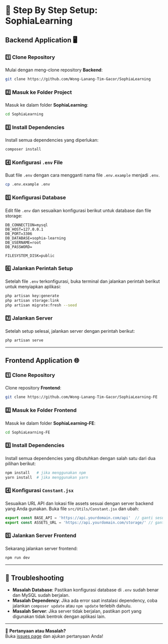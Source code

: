 # 🚀 Step By Step Setup: SophiaLearning

## Backend Application 🖥️

### 1️⃣ Clone Repository

Mulai dengan meng-clone repository **Backend**:

```bash
git clone https://github.com/Wong-Lanang-Tim-Gacor/SophiaLearning
```

### 2️⃣ Masuk ke Folder Project

Masuk ke dalam folder **SophiaLearning**:

```bash
cd SophiaLearning
```

### 3️⃣ Install Dependencies

Install semua dependencies yang diperlukan:

```bash
composer install
```

### 4️⃣ Konfigurasi `.env` File

Buat file `.env` dengan cara mengganti nama file `.env.example` menjadi `.env`.

```bash
cp .env.example .env
```

### 5️⃣ Konfigurasi Database

Edit file `.env` dan sesuaikan konfigurasi berikut untuk database dan file storage:

```dotenv
DB_CONNECTION=mysql
DB_HOST=127.0.0.1
DB_PORT=3306
DB_DATABASE=sophia-learning
DB_USERNAME=root
DB_PASSWORD=

FILESYSTEM_DISK=public
```

### 6️⃣ Jalankan Perintah Setup

Setelah file `.env` terkonfigurasi, buka terminal dan jalankan perintah berikut untuk menyiapkan aplikasi:

```bash
php artisan key:generate 
php artisan storage:link
php artisan migrate:fresh --seed
```

### 7️⃣ Jalankan Server

Setelah setup selesai, jalankan server dengan perintah berikut:

```bash
php artisan serve
```

---

## Frontend Application 🌐

### 1️⃣ Clone Repository

Clone repository **Frontend**:

```bash
git clone https://github.com/Wong-Lanang-Tim-Gacor/SophiaLearning-FE
```

### 2️⃣ Masuk ke Folder Frontend

Masuk ke dalam folder **SophiaLearning-FE**:

```bash
cd SophiaLearning-FE
```

### 3️⃣ Install Dependencies

Install semua dependencies yang dibutuhkan dengan salah satu dari dua pilihan berikut:

```bash
npm install   # jika menggunakan npm
yarn install  # jika menggunakan yarn
```

### 4️⃣ Konfigurasi `Constant.jsx`

Sesuaikan URL API dan lokasi file assets sesuai dengan server backend yang Anda gunakan. Buka file `src/Utils/Constant.jsx` dan ubah:

```jsx
export const BASE_API = 'https://api.yourdomain.com/api'  // ganti sesuai dengan server backend
export const ASSETS_URL = 'https://api.yourdomain.com/storage/' // ganti dengan URL server Anda
```

### 5️⃣ Jalankan Server Frontend

Sekarang jalankan server frontend:

```bash
npm run dev
```

---

## 🚧 Troubleshooting

- **Masalah Database**: Pastikan konfigurasi database di `.env` sudah benar dan MySQL sudah berjalan.
- **Masalah Dependency**: Jika ada error saat instalasi dependency, coba jalankan `composer update` atau `npm update` terlebih dahulu.
- **Masalah Server**: Jika server tidak berjalan, pastikan port yang digunakan tidak bentrok dengan aplikasi lain.

---

💬 **Pertanyaan atau Masalah?**  
Buka [issues page](https://github.com/Wong-Lanang-Tim-Gacor/SophiaLearning/issues) dan ajukan pertanyaan Anda!
